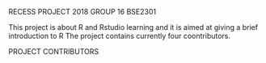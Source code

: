 RECESS PROJECT 2018 GROUP 16 BSE2301

This project is about R and Rstudio learning and it is aimed at giving a brief introduction to R
The project contains currently four coontributors.

PROJECT CONTRIBUTORS


